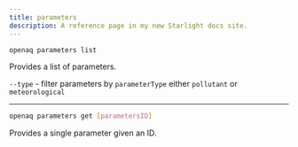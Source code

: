 ```yaml
---
title: parameters
description: A reference page in my new Starlight docs site.
---
```


```sh
openaq parameters list 
```
Provides a list of parameters.

`--type` - filter parameters by `parameterType` either `pollutant` or `meteorological`

--------
```sh
openaq parameters get [parametersID] 
```

Provides a single parameter given an ID.
